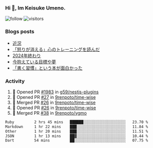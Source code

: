 ### Hi 👋, Im Keisuke Umeno.

<!--
**9renpoto/9renpoto** is a ✨ _special_ ✨ repository because its `README.md` (this file) appears on your GitHub profile.

Here are some ideas to get you started:

- 🔭 I’m currently working on ...
- 🌱 I’m currently learning ...
- 👯 I’m looking to collaborate on ...
- 🤔 I’m looking for help with ...
- 💬 Ask me about ...
- 📫 How to reach me: ...
- 😄 Pronouns: ...
- ⚡ Fun fact: ...
-->

![follow](https://img.shields.io/github/followers/9renpoto?label=Follow&style=social)
![visitors](https://komarev.com/ghpvc/?username=9renpoto&label=Profile%20views&color=0e75b6&style=flat)

### Blogs posts

<!-- BLOG-POST-LIST:START -->
- [近況](https://9renpoto.win/entry/2025/04/05/current_status)
- [「怒りが消える」心のトレーニングを読んだ](https://9renpoto.win/entry/2025/02/01/anger-management)
- [2024年終わり](https://9renpoto.win/entry/2024/12/31/2024-end)
- [今抱えている目標や夢](https://9renpoto.win/entry/2024/12/02/objective)
- [「書く習慣」という本が面白かった](https://9renpoto.win/entry/2024/11/11/leave_a_feeling_sad)
<!-- BLOG-POST-LIST:END -->

### Activity

<!--START_SECTION:activity-->
1. 💪 Opened PR [#1983](https://github.com/g59/nestjs-plugins/pull/1983) in [g59/nestjs-plugins](https://github.com/g59/nestjs-plugins)
2. 💪 Opened PR [#27](https://github.com/9renpoto/time-wise/pull/27) in [9renpoto/time-wise](https://github.com/9renpoto/time-wise)
3. 🎉 Merged PR [#26](https://github.com/9renpoto/time-wise/pull/26) in [9renpoto/time-wise](https://github.com/9renpoto/time-wise)
4. 💪 Opened PR [#26](https://github.com/9renpoto/time-wise/pull/26) in [9renpoto/time-wise](https://github.com/9renpoto/time-wise)
5. 🎉 Merged PR [#38](https://github.com/9renpoto/vgmo/pull/38) in [9renpoto/vgmo](https://github.com/9renpoto/vgmo)
<!--END_SECTION:activity-->

<!--START_SECTION:waka-->

```txt
Ruby         2 hrs 45 mins   ██████░░░░░░░░░░░░░░░░░░░   23.70 %
Markdown     1 hr 22 mins    ███░░░░░░░░░░░░░░░░░░░░░░   11.84 %
Other        1 hr 20 mins    ███░░░░░░░░░░░░░░░░░░░░░░   11.51 %
JSON         1 hr 13 mins    ██▓░░░░░░░░░░░░░░░░░░░░░░   10.44 %
Dart         54 mins         ██░░░░░░░░░░░░░░░░░░░░░░░   07.75 %
```

<!--END_SECTION:waka-->
